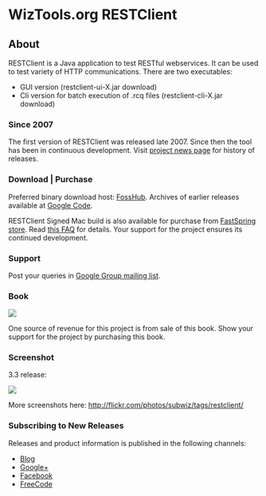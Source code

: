 # WizTools.org RESTClient

## About

RESTClient is a Java application to test RESTful webservices. It can be used to test variety of HTTP communications. There are two executables:

* GUI version (restclient-ui-X.jar download)
* Cli version for batch execution of .rcq files (restclient-cli-X.jar download)

### Since 2007

The first version of RESTClient was released late 2007. Since then the tool has been in continuous development. Visit [project news page](https://github.com/wiztools/rest-client/wiki/News) for history of releases.

### Download | Purchase

Preferred binary download host: [FossHub](http://code.fosshub.com/WizToolsorg-RESTClient/downloads). Archives of earlier releases available at [Google Code](https://code.google.com/p/rest-client/downloads/list).

RESTClient Signed Mac build is also available for purchase from [FastSpring store](http://sites.fastspring.com/wiztools/product/restclient). Read [this FAQ](https://github.com/wiztools/rest-client/wiki/Mac-Build-FAQ) for details. Your support for the project ensures its continued development.

### Support

Post your queries in [Google Group mailing list](https://groups.google.com/forum/#!forum/rest-client).

### Book

[![](http://books.wiztools.org/restclient-book/restclient-book-small.jpg)](http://www.amazon.com/dp/B00KEADQF2?tag=wiztooorg-20)

One source of revenue for this project is from sale of this book. Show your support for the project by purchasing this book.

### Screenshot

3.3 release:

[![](https://farm3.staticflickr.com/2903/14255546511_ae1d25bd25_z.jpg)](https://www.flickr.com/photos/subwiz/14255546511)

More screenshots here: http://flickr.com/photos/subwiz/tags/restclient/

### Subscribing to New Releases

Releases and product information is published in the following channels:

* [Blog](http://blog.wiztools.org/)
* [Google+](https://plus.google.com/b/107749935334365269480/)
* [Facebook](https://www.facebook.com/wiztools.org)
* [FreeCode](http://freecode.com/projects/restclient/)

